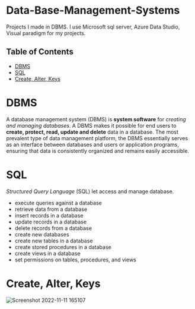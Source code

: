 # Data-Base-Management-Systems
Projects I made in DBMS. I use Microsoft sql server, Azure Data Studio, Visual paradigm for my projects.

## Table of Contents

- [DBMS](#dbms)
- [SQL](#sql)
- [Create, Alter, Keys](#create-alter-keys)

# DBMS

A database management system (DBMS) is **system software** for *creating and managing databases*. A DBMS makes it possible for end users to **create, protect, read, update and delete** data in a database. The most prevalent type of data management platform, the DBMS essentially serves as an interface between databases and users or application programs, ensuring that data is consistently organized and remains easily accessible.

# SQL

*Structured Query Language* (SQL) let access and manage database.

- execute queries against a database
- retrieve data from a database
- insert records in a database
- update records in a database
- delete records from a database
- create new databases
- create new tables in a database
- create stored procedures in a database
- create views in a database
- set permissions on tables, procedures, and views

# Create, Alter, Keys

![Screenshot 2022-11-11 165107](https://user-images.githubusercontent.com/102357822/201354061-32a69061-d5c3-43d2-a652-c55ed29b9c61.png)
